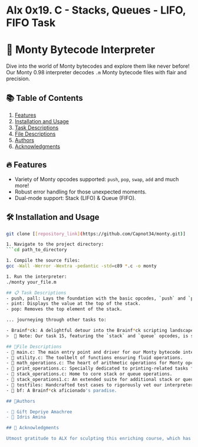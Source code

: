 # Alx 0x19. C - Stacks, Queues - LIFO, FIFO Task
# 🚀 Monty Bytecode Interpreter 

Dive into the world of Monty bytecodes and explore them like never before! Our Monty 0.98 interpreter decodes `.m` Monty bytecode files with flair and precision.

## 📚 Table of Contents
1. [Features](#features)
2. [Installation and Usage](#installation-and-usage)
3. [Task Descriptions](#task-descriptions)
4. [File Descriptions](#file-descriptions)
5. [Authors](#authors)
6. [Acknowledgments](#acknowledgments)

## 🔥 Features
- Variety of Monty opcodes supported: `push`, `pop`, `swap`, `add` and much more!
- Robust error handling for those unexpected moments.
- Dual-mode support: Stack (LIFO) & Queue (FIFO).

## 🛠 Installation and Usage

```bash
git clone [[repository_link](https://github.com/Capnot34/monty.git)]

1. Navigate to the project directory:
```cd path_to_directory

1. Compile the source files:
gcc -Wall -Werror -Wextra -pedantic -std=c89 *.c -o monty

1. Run the interpreter:
./monty your_file.m

## 📋 Task Descriptions
- push, pall: Lays the foundation with the basic opcodes, `push` and `pall`.
- pint: Displays the value at the top of the stack.
- pop: Removes the top element of the stack.

... journeying through other tasks to:

- Brainf*ck: A delightful detour into the Brainf*ck scripting landscape.
>  🚨 Note: Our task 15, featuring the `stack` and `queue` opcodes, is still under artistic development!

## 📂File Descriptions
- 📄 main.c: The main entry point and driver for our Monty bytecode interpreter.
- 📄 utility.c: The toolbelt of functions ensuring fluid operations.
- 📄 math_operations.c: The heart of arithmetic operations for Monty opcodes.
- 📄 print_operations.c: Specially dedicated to printing-related tasks for our stack or queue.
- 📄 stack_operations.c: Home to core stack or queue operations.
- 📄 stack_operations1.c: An extended suite for additional stack or queue functions.
- 📁 testfiles: Handcrafted test cases to rigorously vet our interpreter!
- 📁 bf: A Brainf*ck aficionado's paradise.

## 👥Authors

- 🌟 Gift Depriye Amachree
- 🌟 Idris Amina

## 🙏 Acknowledgments

Utmost gratitude to ALX for sculpting this enriching course, which has been instrumental in our software engineering journey. Special thanks to Julien Barbier for laying down the foundation for this intricate project. We'd also like to acknowledge the assistance of Chat GPT-3 for being a reliable coding companion. To all the peers and coders out there, thank you for your insights and camaraderie. Here's to more lines of code and growth!




